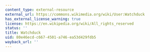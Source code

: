 ```yaml
---
content_type: external-resource
external_url: https://commons.wikimedia.org/wiki/User:Watchduck
has_external_license_warning: true
license: https://en.wikipedia.org/wiki/All_rights_reserved
status: ''
title: Watchduck
uid: 80e46ecd-c667-4501-a746-ea53d429fdb5
wayback_url: ''
---
```

